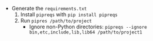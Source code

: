 - Generate the `requirements.txt`
  1. Install `pipreqs` with `pip install pipreqs`
  2. Run `pipres /path/to/project`
     - Ignore non-Python directories: `pipreqs --ignore bin,etc,include,lib,lib64 /path/to/project1`